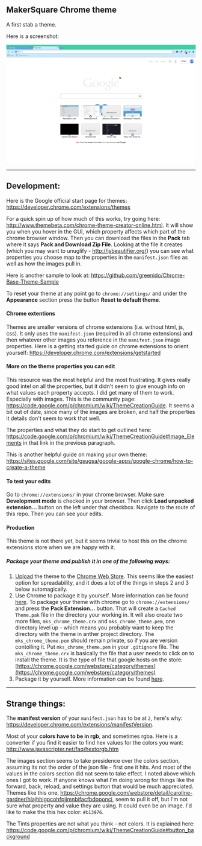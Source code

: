MakerSquare Chrome theme
----

A first stab a theme.

Here is a screenshot:

<img src="images/mks-theme-screenshot.png" alt="Theme screenshot" />


----

## Development:

Here is the Google official start page for themes: https://developer.chrome.com/extensions/themes

For a quick spin up of how much of this works, try going here: http://www.themebeta.com/chrome-theme-creator-online.html.  It will show you when you hover in the GUI, which property affects which part of the chrome browser window.  Then you can download the files in the **Pack** tab where it says **Pack and Download Zip File**.  Looking at the file it creates (which you may want to unuglify - http://jsbeautifier.org/) you can see what properties you choose map to the properties in the `manifest.json` files as well as how the images pull in.

Here is another sample to look at: https://github.com/greenido/Chrome-Base-Theme-Sample

To reset your theme at any point go to `chrome://settings/` and under the **Appearance** section press the button **Reset to default theme**.

#### Chrome extentions

Themes are smaller versions of chrome extensions (i.e. without html, js, css).  It only uses the `manifest.json` (required in all chrome extensions) and then whatever other images you reference in the `manifest.json` image properties.  Here is a getting started guide on chrome extensions to orient yourself: https://developer.chrome.com/extensions/getstarted

#### More on the theme properties you can edit

This resource was the most helpful and the most frustrating.  It gives really good intel on all the properties, but it didn't seem to give enough info on what values each property accepts. I did get many of them to work.  Especially with images. This is the community page: https://code.google.com/p/chromium/wiki/ThemeCreationGuide. It seems a bit out of date, since many of the images are broken, and half the properties it details don't seem to work that well.

The properties and what they do start to get outlined here: https://code.google.com/p/chromium/wiki/ThemeCreationGuide#Image_Elements in that link in the previous paragraph.

This is another helpful guide on making your own theme: https://sites.google.com/site/gsugsa/google-apps/google-chrome/how-to-create-a-theme

#### To test your edits

Go to `chrome://extensions/` in your chrome browser.  Make sure **Development mode** is checked in your browser.  Then click **Load unpacked extension...** button on the left under that checkbox.  Navigate to the route of this repo.  Then you can see your edits.  

#### Production

This theme is not there yet, but it seems trivial to host this on the chrome extensions store when we are happy with it.

##### Package your theme and publish it in one of the following ways:

1. [Upload](https://chrome.google.com/webstore/developer/dashboard) the theme to the [Chrome Web Store](https://chrome.google.com/webstore/).  This seems like the easiest option for spreadability, and it does a lot of the things in steps 2 and 3 below automagically.
2. Use Chrome to package it by yourself. More information can be found [here](https://developer.chrome.com/extensions/hosting).  To package your theme with chrome go to `chrome://extensions/` and press the **Pack Extension...** button. That will create a `Cached Theme.pak` file in the directory your working in.  It will also create two more files, `mks_chrome_theme.crx` and `mks_chrome_theme.pem`, one directory level up - which means you probably want to keep the directory with the theme in anther project directory. The `mks_chrome_theme.pem` should remain private, so if you are version contolling it.  Put `mks_chrome_theme.pem` in your `.gitignore` file.  The `mks_chrome_theme.crx` is basically the file that a user needs to click on to install the theme.  It is the type of file that google hosts on the store: [https://chrome.google.com/webstore/category/themes](https://chrome.google.com/webstore/category/themes)
3. Package it by yourself. More information can be found [here](https://developer.chrome.com/extensions/packaging).



----

## Strange things:

The **manifest version** of your `manifest.json` has to be at `2`, here's why: https://developer.chrome.com/extensions/manifestVersion.

Most of your **colors have to be in rgb**, and sometimes rgba.  Here is a converter if you find it easier to find hex values for the colors you want: http://www.javascripter.net/faq/hextorgb.htm

The images section seems to take presidence over the colors section, assuming its not the order of the json file - first one it hits.  And most of the values in the colors section did not seem to take effect.  I noted above which ones I got to work.  If anyone knows what I'm doing wrong for things like the forward, back, reload, and settings button that would be much appreciated.  Themes like this one, https://chrome.google.com/webstore/detail/caroline-gardner/hlajhhigpcohfpjjmnbifacfbdoponci, seem to pull it off, but I'm not sure what property and value they are using.  It could even be an image.  I'd like to make the this hex color: `#b13976`.

The Tints properties are not what you think - not colors.  It is explained here: https://code.google.com/p/chromium/wiki/ThemeCreationGuide#button_background

